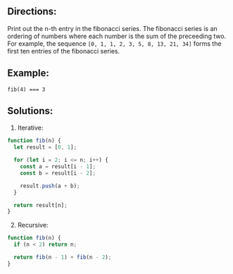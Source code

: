 ## Directions:

Print out the n-th entry in the fibonacci series. The fibonacci series is an ordering of numbers where each number is the sum of the preceeding two. For example, the sequence
`[0, 1, 1, 2, 3, 5, 8, 13, 21, 34]` forms the first ten entries of the fibonacci series.

## Example:

```
fib(4) === 3
```

## Solutions:

1. Iterative:

```js
function fib(n) {
  let result = [0, 1];

  for (let i = 2; i <= n; i++) {
    const a = result[i - 1];
    const b = result[i - 2];

    result.push(a + b);
  }

  return result[n];
}
```

2. Recursive:

```js
function fib(n) {
  if (n < 2) return n;

  return fib(n - 1) + fib(n - 2);
}
```
